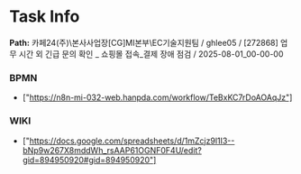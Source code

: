 # Task Info

**Path:** 카페24(주)\본사사업장\[CG]MI본부\EC기술지원팀 / ghlee05 / [272868] 업무 시간 외 긴급 문의 확인 _ 쇼핑몰 접속_결제 장애 점검 / 2025-08-01_00-00-00

### BPMN
- ["https://n8n-mi-032-web.hanpda.com/workflow/TeBxKC7rDoAOAqJz"]

### WIKI
- ["https://docs.google.com/spreadsheets/d/1mZcjz9l1I3--bNp9w267X8mddWh_rsAAP61OGNF0F4U/edit?gid=894950920#gid=894950920"]

